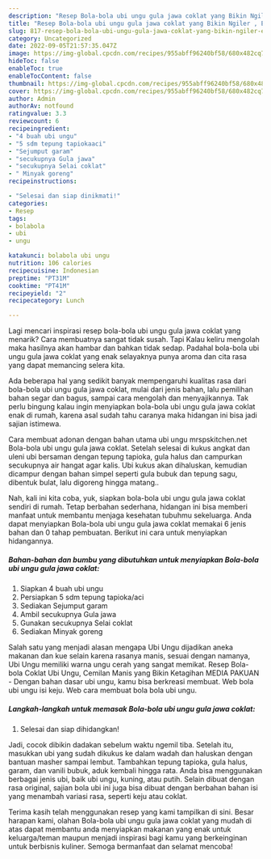 ```yaml
---
description: "Resep Bola-bola ubi ungu gula jawa coklat yang Bikin Ngiler , Enak Banget"
title: "Resep Bola-bola ubi ungu gula jawa coklat yang Bikin Ngiler , Enak Banget"
slug: 817-resep-bola-bola-ubi-ungu-gula-jawa-coklat-yang-bikin-ngiler-enak-banget
category: Uncategorized
date: 2022-09-05T21:57:35.047Z
image: https://img-global.cpcdn.com/recipes/955abff96240bf58/680x482cq70/bola-bola-ubi-ungu-gula-jawa-coklat-foto-resep-utama.jpg
hideToc: false
enableToc: true
enableTocContent: false
thumbnail: https://img-global.cpcdn.com/recipes/955abff96240bf58/680x482cq70/bola-bola-ubi-ungu-gula-jawa-coklat-foto-resep-utama.jpg
cover: https://img-global.cpcdn.com/recipes/955abff96240bf58/680x482cq70/bola-bola-ubi-ungu-gula-jawa-coklat-foto-resep-utama.jpg
author: Admin
authorAv: notfound
ratingvalue: 3.3
reviewcount: 6
recipeingredient:
- "4 buah ubi ungu"
- "5 sdm tepung tapiokaaci"
- "Sejumput garam"
- "secukupnya Gula jawa"
- "secukupnya Selai coklat"
- " Minyak goreng"
recipeinstructions:

- "Selesai dan siap dinikmati!"
categories:
- Resep
tags:
- bolabola
- ubi
- ungu

katakunci: bolabola ubi ungu 
nutrition: 106 calories
recipecuisine: Indonesian
preptime: "PT31M"
cooktime: "PT41M"
recipeyield: "2"
recipecategory: Lunch

---
```



Lagi mencari inspirasi resep bola-bola ubi ungu gula jawa coklat yang menarik? Cara membuatnya sangat tidak susah. Tapi Kalau keliru mengolah maka hasilnya akan hambar dan bahkan tidak sedap. Padahal bola-bola ubi ungu gula jawa coklat yang enak selayaknya punya aroma dan cita rasa yang dapat memancing selera kita.


Ada beberapa hal yang sedikit banyak mempengaruhi kualitas rasa dari bola-bola ubi ungu gula jawa coklat, mulai dari jenis bahan, lalu pemilihan bahan segar dan bagus, sampai cara mengolah dan menyajikannya. Tak perlu bingung kalau ingin menyiapkan bola-bola ubi ungu gula jawa coklat enak di rumah, karena asal sudah tahu caranya maka hidangan ini bisa jadi sajian istimewa.

Cara membuat adonan dengan bahan utama ubi ungu mrspskitchen.net Bola-bola ubi ungu gula jawa coklat. Setelah selesai di kukus angkat dan uleni ubi bersaman dengan tepung tapioka, gula halus dan campurkan secukupnya air hangat agar kalis. Ubi kukus akan dihaluskan, kemudian dicampur dengan bahan simpel seperti gula bubuk dan tepung sagu, dibentuk bulat, lalu digoreng hingga matang..


Nah, kali ini kita coba, yuk, siapkan bola-bola ubi ungu gula jawa coklat sendiri di rumah. Tetap berbahan sederhana, hidangan ini bisa memberi manfaat untuk membantu menjaga kesehatan tubuhmu sekeluarga. Anda dapat menyiapkan Bola-bola ubi ungu gula jawa coklat memakai 6 jenis bahan dan 0 tahap pembuatan. Berikut ini cara untuk menyiapkan hidangannya.

<!--inarticleads1-->

##### Bahan-bahan dan bumbu yang dibutuhkan untuk menyiapkan Bola-bola ubi ungu gula jawa coklat:

1. Siapkan 4 buah ubi ungu
1. Persiapkan 5 sdm tepung tapioka/aci
1. Sediakan Sejumput garam
1. Ambil secukupnya Gula jawa
1. Gunakan secukupnya Selai coklat
1. Sediakan  Minyak goreng


Salah satu yang menjadi alasan mengapa Ubi Ungu dijadikan aneka makanan dan kue selain karena rasanya manis, sesuai dengan namanya, Ubi Ungu memiliki warna ungu cerah yang sangat memikat. Resep Bola-bola Coklat Ubi Ungu, Cemilan Manis yang Bikin Ketagihan MEDIA PAKUAN - Dengan bahan dasar ubi ungu, kamu bisa berkreasi membuat. Web bola ubi ungu isi keju. Web cara membuat bola bola ubi ungu. 

<!--inarticleads2-->

##### Langkah-langkah untuk memasak Bola-bola ubi ungu gula jawa coklat:


1. Selesai dan siap dihidangkan!

Jadi, cocok dibikin dadakan sebelum waktu ngemil tiba. Setelah itu, masukkan ubi yang sudah dikukus ke dalam wadah dan haluskan dengan bantuan masher sampai lembut. Tambahkan tepung tapioka, gula halus, garam, dan vanili bubuk, aduk kembali hingga rata. Anda bisa menggunakan berbagai jenis ubi, baik ubi ungu, kuning, atau putih. Selain dibuat dengan rasa original, sajian bola ubi ini juga bisa dibuat dengan berbahan bahan isi yang menambah variasi rasa, seperti keju atau coklat. 

Terima kasih telah menggunakan resep yang kami tampilkan di sini. Besar harapan kami, olahan Bola-bola ubi ungu gula jawa coklat yang mudah di atas dapat membantu anda menyiapkan makanan yang enak untuk keluarga/teman maupun menjadi inspirasi bagi kamu yang berkeinginan untuk berbisnis kuliner. Semoga bermanfaat dan selamat mencoba!
